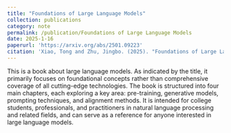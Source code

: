 ```yaml
---
title: "Foundations of Large Language Models"
collection: publications
category: note
permalink: /publication/Foundations of Large Language Models
date: 2025-1-16
paperurl: 'https://arxiv.org/abs/2501.09223'
citation: 'Xiao, Tong and Zhu, Jingbo. (2025). "Foundations of Large Language Models." arXiv:2501.09223.'
---
```


This is a book about large language models. As indicated by the title, it primarily focuses on foundational concepts rather than comprehensive coverage of all cutting-edge technologies. The book is structured into four main chapters, each exploring a key area: pre-training, generative models, prompting techniques, and alignment methods. It is intended for college students, professionals, and practitioners in natural language processing and related fields, and can serve as a reference for anyone interested in large language models.
